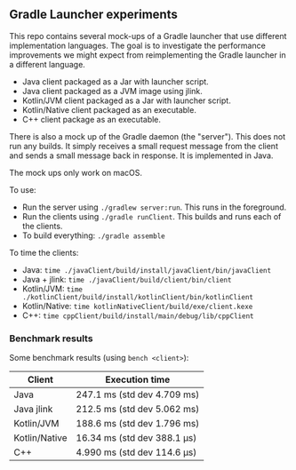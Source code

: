 ## Gradle Launcher experiments

This repo contains several mock-ups of a Gradle launcher that use different implementation languages. The goal is to investigate the performance improvements we might expect from reimplementing the Gradle launcher in a different language.

- Java client packaged as a Jar with launcher script.
- Java client packaged as a JVM image using jlink.
- Kotlin/JVM client packaged as a Jar with launcher script.
- Kotlin/Native client packaged as an executable.
- C++ client package as an executable.

There is also a mock up of the Gradle daemon (the "server"). This does not run any builds. It simply receives a small request message from the client and sends a small message back in response. It is implemented in Java.

The mock ups only work on macOS.

To use:

- Run the server using `./gradlew server:run`. This runs in the foreground.
- Run the clients using `./gradle runClient`. This builds and runs each of the clients.
- To build everything: `./gradle assemble`

To time the clients:

- Java: `time ./javaClient/build/install/javaClient/bin/javaClient`
- Java + jlink: `time ./javaClient/build/client/bin/client` 
- Kotlin/JVM: `time ./kotlinClient/build/install/kotlinClient/bin/kotlinClient`
- Kotlin/Native: `time kotlinNativeClient/build/exe/client.kexe`
- C++: `time cppClient/build/install/main/debug/lib/cppClient`

### Benchmark results

Some benchmark results (using `bench <client>`):

Client        | Execution time
--------------|----------------------------
Java          | 247.1 ms (std dev 4.709 ms)
Java jlink    | 212.5 ms (std dev 5.062 ms) 
Kotlin/JVM    | 188.6 ms (std dev 1.796 ms)
Kotlin/Native | 16.34 ms (std dev 388.1 μs)
C++           | 4.990 ms (std dev 114.6 μs)
